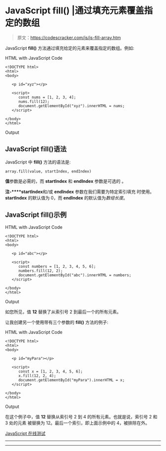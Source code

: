 # JavaScript fill() |通过填充元素覆盖指定的数组

> 原文：<https://codescracker.com/js/js-fill-array.htm>

JavaScript **fill()** 方法通过填充给定的元素来覆盖指定的数组。例如:

HTML with JavaScript Code

```
<!DOCTYPE html>
<html>
<body>

   <p id="xyz"></p>

   <script>
      const nums = [1, 2, 3, 4];
      nums.fill(12);
      document.getElementById("xyz").innerHTML = nums;
   </script>

</body>
</html>
```

Output

## JavaScript fill()语法

JavaScript 中 **fill()** 方法的语法是:

```
array.fill(value, startIndex, endIndex)
```

**值**参数是必需的，而 **startIndex** 和 **endIndex** 参数是可选的 。

**注-****startIndex**和/或 **endIndex** 参数在我们需要为特定索引填充 时使用。 **startIndex** 的默认值为 0，而 **endIndex** 的默认值为*数组长度*。

## JavaScript fill()示例

HTML with JavaScript Code

```
<!DOCTYPE html>
<html>
<body>

   <p id="abc"></p>

   <script>
      const numbers = [1, 2, 3, 4, 5, 6];
      numbers.fill(12, 2);
      document.getElementById("abc").innerHTML = numbers;
   </script>

</body>
</html>
```

Output

如您所见，值 **12** 替换了从索引号 2 到最后一个的所有元素。

让我创建另一个使用带有三个参数的 **fill()** 方法的例子:

HTML with JavaScript Code

```
<!DOCTYPE html>
<html>
<body>

   <p id="myPara"></p>

   <script>
      const x = [1, 2, 3, 4, 5, 6];
      x.fill(12, 2, 4);
      document.getElementById("myPara").innerHTML = x;
   </script>

</body>
</html>
```

Output

在这个例子中，值 **12** 替换从索引号 2 到 4 的所有元素。也就是说，索引号 2 和 3 处的元素 被替换为 12。最后一个索引，即上面示例中的 4，被排除在外。

[JavaScript 在线测试](/exam/showtest.php?subid=6)

* * *

* * *